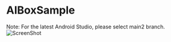 # AIBoxSample
Note: For the latest Android Studio, please select main2 branch.
![ScreenShot](sample.gif)